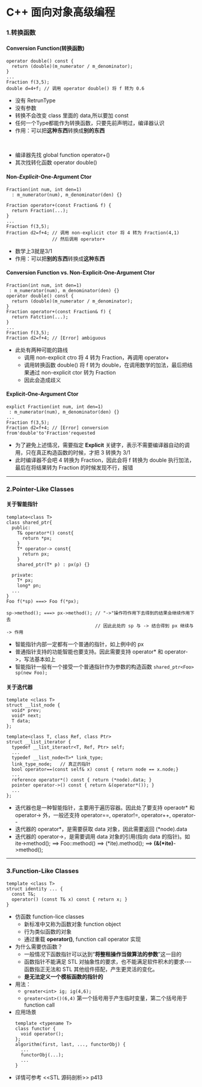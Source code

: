 # C++ 面向对象高级编程
### 1.转换函数 
#### Conversion Function(转换函数)
    operator double() const {
      return (double)(m_numerator / m_denominator);
    }
    ...
    Fraction f(3,5);
    double d=4+f; // 调用 operator double() 将 f 转为 0.6

- 没有 RetrunType
- 没有参数
- 转换不会改变 class 里面的 data,所以要加 const
- 任何一个Type都能作为转换函数，只要先前声明过，编译器认识
- 作用：可以把**这种东西**转换成**别的东西**

<br>

- 编译器先找 global function operator+()
- 其次找转化函数 operator double()

#### Non-*Explicit*-One-Argument Ctor
    Fraction(int num, int den=1)
      : m_numerator(num), m_denominator(den) {}

    Fraction operator+(const Fraction& f) {
      return Fraction(...);
    }
    ...
    Fraction f(3,5);
    Fraction d2=f+4; // 调用 non-explicit ctor 将 4 转为 Fraction(4,1)
                     // 然后调用 operator+
    
- 数学上3就是3/1
- 作用：可以把**别的东西**转换成**这种东西**

#### Conversion Function vs. Non-Explicit-One-Argument Ctor
    Fraction(int num, int den=1)
     : m_numerator(num), m_denominator(den) {}
    operator double() const {
      return (double)(m_numerator / m_denominator);
    }
    Fraction operator+(const Fraction& f) {
      return Fatction(...);
    }
    ...
    Fraction f(3,5);
    Fraction d2=f+4; // [Error] ambiguous
- 此处有两种可能的路线
  - 调用 non-explicit ctro 将 4 转为 Fraction，再调用 operator+
  - 调用转换函数 double() 将 f 转为 double，在调用数学的加法，最后把结果通过 non-explicit ctor 转为 Fraction
  - 因此会造成歧义
  
#### **Explicit**-One-Argument Ctor
    explict Fraction(int num, int den=1)
     : m_numerator(num), m_denominator(den) {}
    ...
    Fraction f(3,5);
    Fraction d2=f+4; // [Error] conversion from'double'to'Fraction'requested 
- 为了避免上述情况，需要指定 **Explicit** 关键字，表示不需要编译器自动的调用，只在真正构造函数的时候，才把 3 转换为 3/1
- 此时编译器不会吧 4 转换为 Fraction，因此会将 f 转换为 double 执行加法，最后在将结果转为 Fraction 的时候发现不行，报错
---

### 2.Pointer-Like Classes
#### 关于智能指针
    template<class T>
    class shared_ptr{
      public:
        T& operator*() const{
          return *px;
        }
        T* operator-> const{
          return px;
        }
        shared_ptr(T* p) : px(p) {}
      
      private:
        T* px;
        long* pn;
      ...
    }
    Foo f(*sp) ===> Foo f(*px);
    
    sp->method(); ===> px->method(); // "->"操作符作用下去得到的结果会继续作用下去
                                     // 因此此处的 sp 与 -> 结合得到 px 继续与 -> 作用
- 智能指针内部一定都有一个普通的指针，如上例中的 px
- 普通指针支持的功能智能也要支持。因此需要支持 operator* 和 operator->，写法基本如上
- 智能指针一般有一个接受一个普通指针作为参数的构造函数 `shared_ptr<Foo> sp(new Foo);` 

#### 关于迭代器
    template <class T>
    struct __list_node {
      void* prev;
      void* next;
      T data;
    };

    template<class T, class Ref, class Ptr>
    struct __list_iterator {
      typedef __list_iteraotr<T, Ref, Ptr> self;
      ...
      typedef __list_node<T>* link_type;
      link_type_node;   // 真正的指针
      bool operator==(const self& x) const { return node == x.node;}
      ...
      reference operator*() const { return (*node).data; }
      pointer operator->() const { return &(operator*()); }
      ...
    };
- 迭代器也是一种智能指针，主要用于遍历容器。因此处了要支持 operaotr* 和 operator-> 外，一般还支持 operator==, operator!=, operator++, operator--
- 迭代器的 operator*，是需要获取 data 对象，因此需要返回 (\*node).data
- 迭代器的 operator->，是需要调用 data 对象的引用(指向 data 的指针)。如 ite->method(); ==> Foo::method() ==> (*ite).method(); ==> **(&(\*ite)**->method();
---

### 3.Function-Like Classes 
    template <class T>
    struct identity ... {
      const T&;
      operator() (const T& x) const { return x; }
    }
- 仿函数 function-lice classes
  - 新标准中又称为函数对象 function object
  - 行为类似函数的对象
  - 通过重载 **operator()**, function call operator 实现
- 为什么需要仿函数？
  - 一般情况下函数指针可以达到“**将整租操作当做算法的参数**”这一目的 
  - 函数指针不能满足 STL 对抽象性的要求，也不能满足软件积木的要求---函数指正无法和 STL 其他组件搭配，产生更灵活的变化。
  - **是无法定义一个模板函数的指针的**
- 用法：
  - `greater<int> ig; ig(4,6);`
  - `greater<int>()(6,4)` 第一个括号用于产生临时变量，第二个括号用于function call
- 应用场景
  ```
  template <typename T>
  class functor {
    void operator();
  };
  algorithm(first, last, ..., functorObj) { 
    ...
    functorObj(...);
    ...
  }
  ```
- 详情可参考 <<STL 源码剖析>> p413





